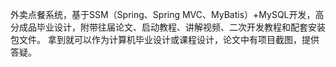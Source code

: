 ﻿外卖点餐系统，基于SSM（Spring、Spring MVC、MyBatis）+MySQL开发，高分成品毕业设计，附带往届论文、启动教程、讲解视频、二次开发教程和配套安装包文件。
拿到就可以作为计算机毕业设计或课程设计，论文中有项目截图，提供答疑。